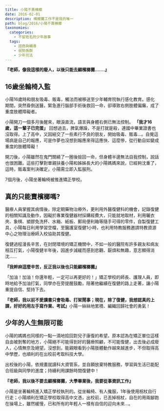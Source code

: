 ```yaml
---
title: 小陽不賣檳榔
date: 2016-02-01
description: 檳榔攤工作不是我的唯一
path: blog/2016/小陽不賣檳榔
taxonomies:
  categories: 
    - 不留姓名的少年故事
  tags: 
    - 諮商與輔導
    - 弱勢族群
    - 少年司法
---
```

**『老師，像我這樣的廢人，以後只能去顧檳榔攤…….』**

## 16歲坐輪椅入監
小陽16歲時和朋友吸毒、販毒，觸法而被移送至少年輔育院執行感化教育。感化期間，突然昏倒送醫，緊急進行腦部手術後救回一命，卻導致右側肢體偏癱，成了重度肢體障礙者。

小陽開刀一個多月後醒來，眼淚直流，語言與身體右側已無法控制。
 **「我才16歲，這一輩子已完蛋」** 回想過去，脾氣爆躁，不是打就是殺，連國中畢業證書也沒取得。上了高中，又因結交了一些素行不良的朋友，開始吸毒、販毒…。自覺這場病是自己的報應，可是作夢也沒想到報應來得這應快、這麼慘，從行動自如變成重度的肢體障礙！

開刀後，小陽雖然在鬼門關繞了一圈後撿回一命，但身體半邊無法自我控制，說話也很困難。這些打擊對單親扶養小陽和姊姊長大的小陽媽媽來說，已經夠沈重了，這時，販毒案判決確定，小陽需立即入監服刑。

7個月後，小陽坐著輪椅被推進矯正學校。

## 真的只能賣檳榔嗎?
醫療人員掌握其病情後，除定期藥物治療外，更利用外醫復健科的機會，記錄復健的相關知識及動作，因礙於專業復健器材採購經費大，只能就地取材，利用曬衣夾、象棋、塑膠免洗杯、水箱、紙板、郵局便利箱等隨手可得的零件，自製復健工具，小陽每日利用學習空檔，至醫護室復健1小時，也利用特教服務邀請特教資源中心之物理治療師入校協助其復健。

復健過程漫長辛苦，在封閉環境的矯正機關中，不如一般的醫院有許多親友和病友相互打氣，小陽復健半年後，因進步減緩而感到悲觀、厭煩和無趣，意志顯得消沈……

**『我幹麻這麼辛苦，反正我以後也只能顧檳榔攤』**

「加油！加油！你還年輕，一定可以再更好的！」矯正學校的師長、護理人員，即時地給予加油打氣，同學亦在旁提醒鼓勵，陪著他繼續在復健的路上走著，讓小陽重提自信、堅持下去。

<strong>『老師，我以前不愛讀書只會吸毒、打架鬧事；現在，除了復健，我想認真的上課，好好的用左手寫作業、考試』</strong>小陽一絲絲地累積、編織回歸社會的勇氣！

## 少年的人生無限可能
小陽的媽媽也同樣的一點一滴地拾回對兒子康復的希望。原本認為在矯正單位這樣自由被剝奪的地方，小陽絕不可能得到好的醫療照顧，不可能復健，出去後必成廢人，心情無奈及絕望。沒想到，能親眼看到小陽肢體動作越來越進步，不但取得高中學歷，也順利的在出校前考取科技大學。

出校後的小陽，依規畫就讀科大資管系，並自願放棄特教服務，學習與生活已能配合班級與同學的進度；持續利用課餘時間復健中！

**『老師，我以後不要去顧檳榔攤，大學畢業後，我要從事資訊工作』**

小陽是坐著輪椅進入矯正學校執刑的。從坐輪椅、有人攙服，1年後使用柺杖自行行走；小陽順利在矯正學校取得高中文憑，出校前，已丟掉柺杖，自在的用兩腳跑在操場上，雖然緩慢，已和所有的年輕人一樣有自信的迎向未來…。

